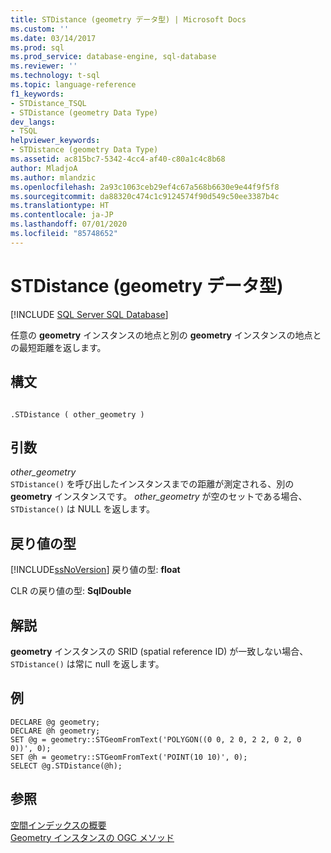 ```yaml
---
title: STDistance (geometry データ型) | Microsoft Docs
ms.custom: ''
ms.date: 03/14/2017
ms.prod: sql
ms.prod_service: database-engine, sql-database
ms.reviewer: ''
ms.technology: t-sql
ms.topic: language-reference
f1_keywords:
- STDistance_TSQL
- STDistance (geometry Data Type)
dev_langs:
- TSQL
helpviewer_keywords:
- STDistance (geometry Data Type)
ms.assetid: ac815bc7-5342-4cc4-af40-c80a1c4c8b68
author: MladjoA
ms.author: mlandzic
ms.openlocfilehash: 2a93c1063ceb29ef4c67a568b6630e9e44f9f5f8
ms.sourcegitcommit: da88320c474c1c9124574f90d549c50ee3387b4c
ms.translationtype: HT
ms.contentlocale: ja-JP
ms.lasthandoff: 07/01/2020
ms.locfileid: "85748652"
---
```

# <a name="stdistance-geometry-data-type"></a>STDistance (geometry データ型)
[!INCLUDE [SQL Server SQL Database](../../includes/applies-to-version/sql-asdb.md)]

  任意の **geometry** インスタンスの地点と別の **geometry** インスタンスの地点との最短距離を返します。  
  
## <a name="syntax"></a>構文  
  
```  
  
.STDistance ( other_geometry )  
```  
  
## <a name="arguments"></a>引数  
 *other_geometry*  
 `STDistance()` を呼び出したインスタンスまでの距離が測定される、別の **geometry** インスタンスです。 *other_geometry* が空のセットである場合、`STDistance()` は NULL を返します。  
  
## <a name="return-types"></a>戻り値の型  
 [!INCLUDE[ssNoVersion](../../includes/ssnoversion-md.md)] 戻り値の型: **float**  
  
 CLR の戻り値の型: **SqlDouble**  
  
## <a name="remarks"></a>解説  
 **geometry** インスタンスの SRID (spatial reference ID) が一致しない場合、`STDistance()` は常に null を返します。  
  
## <a name="examples"></a>例  
  
```  
DECLARE @g geometry;  
DECLARE @h geometry;  
SET @g = geometry::STGeomFromText('POLYGON((0 0, 2 0, 2 2, 0 2, 0 0))', 0);  
SET @h = geometry::STGeomFromText('POINT(10 10)', 0);  
SELECT @g.STDistance(@h);  
```  
  
## <a name="see-also"></a>参照  
 [空間インデックスの概要](../../relational-databases/spatial/spatial-indexes-overview.md)   
 [Geometry インスタンスの OGC メソッド](../../t-sql/spatial-geometry/ogc-methods-on-geometry-instances.md)  
  
  
